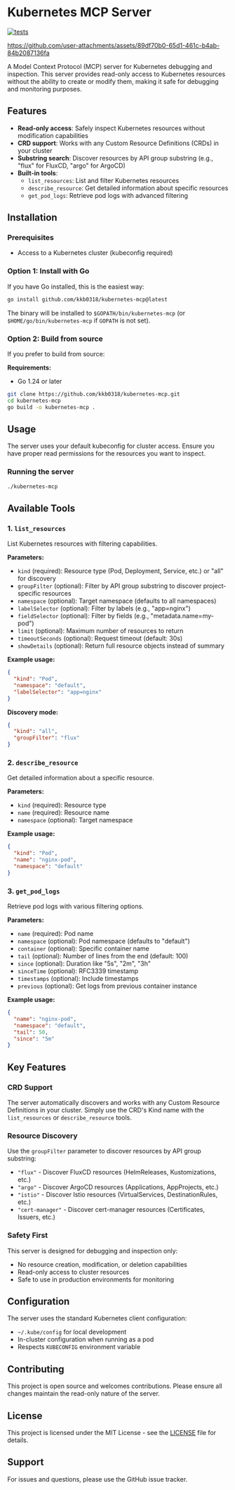 # Kubernetes MCP Server

[![tests](https://github.com/kkb0318/kubernetes-mcp/actions/workflows/test.yml/badge.svg?branch=main)](https://github.com/kkb0318/kubernetes-mcp/actions/workflows/test.yml)


https://github.com/user-attachments/assets/89df70b0-65d1-461c-b4ab-84b2087136fa


A Model Context Protocol (MCP) server for Kubernetes debugging and inspection. This server provides read-only access to Kubernetes resources without the ability to create or modify them, making it safe for debugging and monitoring purposes.

## Features

- **Read-only access**: Safely inspect Kubernetes resources without modification capabilities
- **CRD support**: Works with any Custom Resource Definitions (CRDs) in your cluster
- **Substring search**: Discover resources by API group substring (e.g., "flux" for FluxCD, "argo" for ArgoCD)
- **Built-in tools**:
  - `list_resources`: List and filter Kubernetes resources
  - `describe_resource`: Get detailed information about specific resources
  - `get_pod_logs`: Retrieve pod logs with advanced filtering

## Installation

### Prerequisites

- Access to a Kubernetes cluster (kubeconfig required)

### Option 1: Install with Go

If you have Go installed, this is the easiest way:

```bash
go install github.com/kkb0318/kubernetes-mcp@latest
```

The binary will be installed to `$GOPATH/bin/kubernetes-mcp` (or `$HOME/go/bin/kubernetes-mcp` if `GOPATH` is not set).

### Option 2: Build from source

If you prefer to build from source:

**Requirements:**
- Go 1.24 or later

```bash
git clone https://github.com/kkb0318/kubernetes-mcp.git
cd kubernetes-mcp
go build -o kubernetes-mcp .
```

## Usage

The server uses your default kubeconfig for cluster access. Ensure you have proper read permissions for the resources you want to inspect.

### Running the server

```bash
./kubernetes-mcp
```

## Available Tools

### 1. `list_resources`

List Kubernetes resources with filtering capabilities.

**Parameters:**
- `kind` (required): Resource type (Pod, Deployment, Service, etc.) or "all" for discovery
- `groupFilter` (optional): Filter by API group substring to discover project-specific resources
- `namespace` (optional): Target namespace (defaults to all namespaces)
- `labelSelector` (optional): Filter by labels (e.g., "app=nginx")
- `fieldSelector` (optional): Filter by fields (e.g., "metadata.name=my-pod")
- `limit` (optional): Maximum number of resources to return
- `timeoutSeconds` (optional): Request timeout (default: 30s)
- `showDetails` (optional): Return full resource objects instead of summary

**Example usage:**
```json
{
  "kind": "Pod",
  "namespace": "default",
  "labelSelector": "app=nginx"
}
```

**Discovery mode:**
```json
{
  "kind": "all",
  "groupFilter": "flux"
}
```

### 2. `describe_resource`

Get detailed information about a specific resource.

**Parameters:**
- `kind` (required): Resource type
- `name` (required): Resource name
- `namespace` (optional): Target namespace

**Example usage:**
```json
{
  "kind": "Pod",
  "name": "nginx-pod",
  "namespace": "default"
}
```

### 3. `get_pod_logs`

Retrieve pod logs with various filtering options.

**Parameters:**
- `name` (required): Pod name
- `namespace` (optional): Pod namespace (defaults to "default")
- `container` (optional): Specific container name
- `tail` (optional): Number of lines from the end (default: 100)
- `since` (optional): Duration like "5s", "2m", "3h"
- `sinceTime` (optional): RFC3339 timestamp
- `timestamps` (optional): Include timestamps
- `previous` (optional): Get logs from previous container instance

**Example usage:**
```json
{
  "name": "nginx-pod",
  "namespace": "default",
  "tail": 50,
  "since": "5m"
}
```

## Key Features

### CRD Support

The server automatically discovers and works with any Custom Resource Definitions in your cluster. Simply use the CRD's Kind name with the `list_resources` or `describe_resource` tools.

### Resource Discovery

Use the `groupFilter` parameter to discover resources by API group substring:

- `"flux"` - Discover FluxCD resources (HelmReleases, Kustomizations, etc.)
- `"argo"` - Discover ArgoCD resources (Applications, AppProjects, etc.)
- `"istio"` - Discover Istio resources (VirtualServices, DestinationRules, etc.)
- `"cert-manager"` - Discover cert-manager resources (Certificates, Issuers, etc.)

### Safety First

This server is designed for debugging and inspection only:
- No resource creation, modification, or deletion capabilities
- Read-only access to cluster resources
- Safe to use in production environments for monitoring

## Configuration

The server uses the standard Kubernetes client configuration:
- `~/.kube/config` for local development
- In-cluster configuration when running as a pod
- Respects `KUBECONFIG` environment variable

## Contributing

This project is open source and welcomes contributions. Please ensure all changes maintain the read-only nature of the server.

## License

This project is licensed under the MIT License - see the [LICENSE](LICENSE) file for details.

## Support

For issues and questions, please use the GitHub issue tracker.
